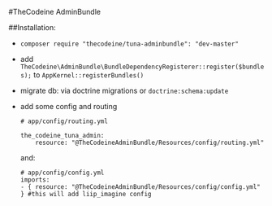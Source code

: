 #TheCodeine AdminBundle

##Installation:
  * `composer require "thecodeine/tuna-adminbundle": "dev-master"`
  * add `TheCodeine\AdminBundle\BundleDependencyRegisterer::register($bundles);` to `AppKernel::registerBundles()`
  * migrate db: via doctrine migrations or `doctrine:schema:update`
  * add some config and routing
    
        # app/config/routing.yml
        
        the_codeine_tuna_admin:
            resource: "@TheCodeineAdminBundle/Resources/config/routing.yml"
    and:
        
        # app/config/config.yml
        imports:
        - { resource: "@TheCodeineAdminBundle/Resources/config/config.yml" } #this will add liip_imagine config
